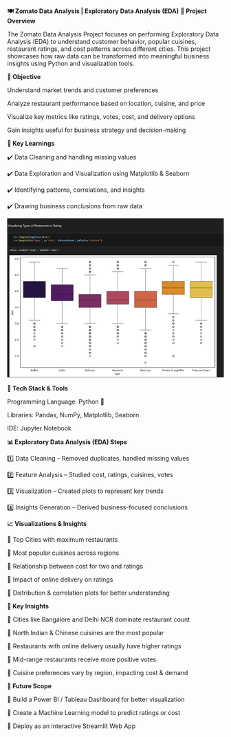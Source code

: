 **🍽️ Zomato Data Analysis | Exploratory Data Analysis (EDA)**
**📌 Project Overview**

The Zomato Data Analysis Project focuses on performing Exploratory Data Analysis (EDA) to understand customer behavior, popular cuisines, restaurant ratings, and cost patterns across different cities.
This project showcases how raw data can be transformed into meaningful business insights using Python and visualization tools.

**🎯 Objective**

Understand market trends and customer preferences


Analyze restaurant performance based on location, cuisine, and price


Visualize key metrics like ratings, votes, cost, and delivery options


Gain insights useful for business strategy and decision-making




**🧠 Key Learnings**

✔️ Data Cleaning and handling missing values

✔️ Data Exploration and Visualization using Matplotlib & Seaborn

✔️ Identifying patterns, correlations, and insights

✔️ Drawing business conclusions from raw data



![Dashboard Screenshot](https://github.com/DevendraJangid0103/Zomato-EDA-Analysis./blob/main/restaurant%20vs%20rating.png)

**🧰 Tech Stack & Tools**

Programming Language: Python 🐍

Libraries: Pandas, NumPy, Matplotlib, Seaborn

IDE: Jupyter Notebook




**📊 Exploratory Data Analysis (EDA) Steps**

1️⃣ Data Cleaning – Removed duplicates, handled missing values

2️⃣ Feature Analysis – Studied cost, ratings, cuisines, votes

3️⃣ Visualization – Created plots to represent key trends

4️⃣ Insights Generation – Derived business-focused conclusions





**📈 Visualizations & Insights**

📍 Top Cities with maximum restaurants

📍 Most popular cuisines across regions

📍 Relationship between cost for two and ratings

📍 Impact of online delivery on ratings

📍 Distribution & correlation plots for better understanding




**🧾 Key Insights**

🔹 Cities like Bangalore and Delhi NCR dominate restaurant count

🔹 North Indian & Chinese cuisines are the most popular

🔹 Restaurants with online delivery usually have higher ratings

🔹 Mid-range restaurants receive more positive votes

🔹 Cuisine preferences vary by region, impacting cost & demand




**🚀 Future Scope**

🔹 Build a Power BI / Tableau Dashboard for better visualization

🔹 Create a Machine Learning model to predict ratings or cost

🔹 Deploy as an interactive Streamlit Web App
